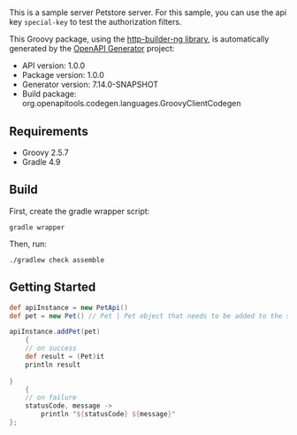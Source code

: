 # 

This is a sample server Petstore server. For this sample, you can use the api key `special-key` to test the authorization filters.

This Groovy package, using the [http-builder-ng library](https://http-builder-ng.github.io/http-builder-ng/), is automatically generated by the [OpenAPI Generator](https://openapi-generator.tech) project:

- API version: 1.0.0
- Package version: 1.0.0
- Generator version: 7.14.0-SNAPSHOT
- Build package: org.openapitools.codegen.languages.GroovyClientCodegen

## Requirements

* Groovy 2.5.7
* Gradle 4.9

## Build

First, create the gradle wrapper script:

```
gradle wrapper
```

Then, run:

```
./gradlew check assemble
```

## Getting Started


```groovy
def apiInstance = new PetApi()
def pet = new Pet() // Pet | Pet object that needs to be added to the store

apiInstance.addPet(pet)
    {
    // on success
    def result = (Pet)it
    println result
    
}
    {
    // on failure
    statusCode, message ->
        println "${statusCode} ${message}"
};
```

